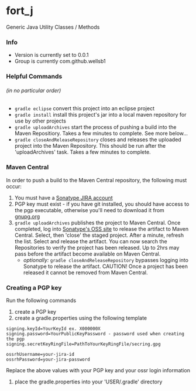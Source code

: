 # fort_j
Generic Java Utility Classes / Methods

### Info
* Version is currently set to 0.0.1
* Group is currently com.github.wellsb1 

### Helpful Commands
###### (in no particular order)
* ``gradle eclipse`` convert this project into an eclipse project
* ``gradle install`` install this project's jar into a local maven repository for use by other projects
* ``gradle uploadArchives`` start the process of pushing a build into the Maven Repositiory.  Takes a few minutes to complete.  See more below...
* ``gradle closeAndReleaseRepository`` closes and releases the uploaded project into the Maven Repository.  This should be run after the 'uploadArchives' task.  Takes a few minutes to complete.

### Maven Central
In order to push a build to the Maven Central repository, the following must occur:
1. You must have a [Sonatype JIRA account](https://issues.sonatype.org/secure/Signup!default.jspa) 
1. PGP key must exist - if you have git installed, you should have access to the pgp executable, otherwise you'll need to download it from [gnupg.org](https://www.gnupg.org/download/) 
1. ``gradle uploadArchives`` publishes the project to Maven Central.  Once completed, log into [Sonatype's OSS site](https://oss.sonatype.org/#stagingRepositories) to release the artifact to Maven Central.  Select, then 'close' the staged project.  After a minute, refresh the list.  Select and release the artifact.  You can now search the Repositories to verify the project has been released.  Up to 2hrs may pass before the artifact become available on Maven Central.
	- *optionally:* ``gradle closeAndReleaseRepository`` bypasses logging into Sonatype to release the artifact.  CAUTION! Once a project has been released it cannot be removed from Maven Central.


### Creating a PGP key
Run the following commands
1. create a PGP key
1. create a gradle.properties using the following template

```
signing.keyId=YourKeyId ex. X000000X
signing.password=YourPublicKeyPassword - password used when creating the pgp
signing.secretKeyRingFile=PathToYourKeyRingFile/secring.gpg

ossrhUsername=your-jira-id
ossrhPassword=your-jira-password
```

Replace the above values with your PGP key and your ossr login information
1. place the gradle.properties into your 'USER/.gradle' directory 